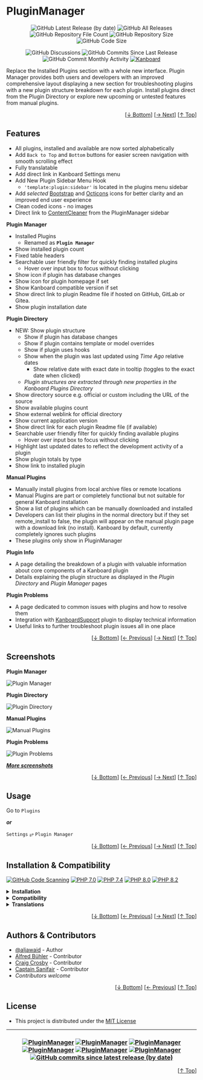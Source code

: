 <h1 name="readme-top">PluginManager</h1>
<p align="center">
    <img src="https://img.shields.io/github/v/release/aljawaid/PluginManager?style=for-the-badge&color=brightgreen" alt="GitHub Latest Release (by date)" title="GitHub Latest Release (by date)">
    <img src="https://img.shields.io/github/downloads/aljawaid/PluginManager/total?style=for-the-badge&color=orange" alt="GitHub All Releases" title="GitHub All Downloads">
    <img src="https://img.shields.io/github/directory-file-count/aljawaid/PluginManager?style=for-the-badge&color=orange" alt="GitHub Repository File Count" title="GitHub Repository File Count">
    <img src="https://img.shields.io/github/repo-size/aljawaid/PluginManager?style=for-the-badge&color=orange" alt="GitHub Repository Size" title="GitHub Repository Size">
    <img src="https://img.shields.io/github/languages/code-size/aljawaid/PluginManager?style=for-the-badge&color=orange" alt="GitHub Code Size" title="GitHub Code Size">
</p>
<p align="center">
    <img src="https://img.shields.io/github/discussions/aljawaid/PluginManager?style=for-the-badge&color=blue" alt="GitHub Discussions" title="GitHub Discussions">
    <img src="https://img.shields.io/github/commits-since/aljawaid/PluginManager/latest?include_prereleases&style=for-the-badge&color=blue" alt="GitHub Commits Since Last Release" title="GitHub Commits Since Last Release">
    <img src="https://img.shields.io/github/commit-activity/m/aljawaid/PluginManager?style=for-the-badge&color=blue" alt="GitHub Commit Monthly Activity" title="GitHub Commit Monthly Activity">
    <a href="https://github.com/kanboard/kanboard" title="Kanboard - Kanban Project Management Software"><img src="https://img.shields.io/badge/Plugin%20for-kanboard-D40000?style=for-the-badge" alt="Kanboard"></a>
</p>

Replace the Installed Plugins section with a whole new interface. Plugin Manager provides both users and developers with an improved comprehensive layout displaying a new section for troubleshooting plugins with a new plugin structure breakdown for each plugin. Install plugins direct from the Plugin Directory or explore new upcoming or untested features from manual plugins.

<p align="right">[<a href="#readme-bottom">&#8595; Bottom</a>] [<a href="#screenshots">&#8594; Next</a>] [<a href="#readme-top">&#8593; Top</a>]</p>

## Features

- All plugins, installed and available are now sorted alphabetically
- Add `Back to Top` and `Bottom` buttons for easier screen navigation with smooth scrolling effect
- Fully translatable
- Add direct link in Kanboard Settings menu
- Add New Plugin Sidebar Menu Hook
  - `'template:plugin:sidebar'` is located in the plugins menu sidebar
- Add _selected_ [Bootstrap](https://icons.getbootstrap.com) and [Octicons](https://primer.style/octicons/) icons for better clarity and an improved end user experience
- Clean coded icons - no images
- Direct link to [ContentCleaner](https://github.com/aljawaid/ContentCleaner) from the PluginManager sidebar


**Plugin Manager**
- Installed Plugins
  - Renamed as **`Plugin Manager`**
- Show installed plugin count
- Fixed table headers
- Searchable user friendly filter for quickly finding installed plugins
  - Hover over input box to focus without clicking
- Show icon if plugin has database changes
- Show icon for plugin homepage if set
- Show Kanboard compatible version if set
- Show direct link to plugin Readme file if hosted on GitHub, GitLab or Gitea.
- Show plugin installation date

**Plugin Directory**
- NEW: Show plugin structure
  - Show if plugin has database changes
  - Show if plugin contains template or model overrides
  - Show if plugin uses hooks
  - Show when the plugin was last updated using _Time Ago_ relative dates
    - Show relative date with exact date in tooltip (toggles to the exact date when clicked)
  - _Plugin structures are extracted through new properties in the Kanboard Plugins Directory_
- Show directory source e.g. official or custom including the URL of the source
- Show available plugins count
- Show external weblink for official directory
- Show current application version
- Show direct link for each plugin Readme file (if available)
- Searchable user friendly filter for quickly finding available plugins
    - Hover over input box to focus without clicking
- Highlight last updated dates to reflect the development activity of a plugin
- Show plugin totals by type
- Show link to installed plugin

**Manual Plugins**
- Manually install plugins from local archive files or remote locations
- Manual Plugins are part or completely functional but not suitable for general Kanboard installation
- Show a list of plugins which can be manually downloaded and installed
- Developers can list their plugins in the normal directory but if they set remote_install to false, the plugin will appear on the manual plugin page with a download link (no install). Kanboard by default, currently completely ignores such plugins
- These plugins only show in PluginManager

**Plugin Info**
- A page detailing the breakdown of a plugin with valuable information about core components of a Kanboard plugin
- Details explaining the plugin structure as displayed in the _Plugin Directory_ and _Plugin Manager_ pages

**Plugin Problems**
- A page dedicated to common issues with plugins and how to resolve them
- Integration with [KanboardSupport](https://github.com/aljawaid/KanboardSupport) plugin to display technical information
- Useful links to further troubleshoot plugin issues all in one place

<p align="right">[<a href="#readme-bottom">&#8595; Bottom</a>] [<a href="#features">&#8592; Previous</a>] [<a href="#usage">&#8594; Next</a>] [<a href="#readme-top">&#8593; Top</a>]</p>

## Screenshots

**Plugin Manager**

![Plugin Manager](../master/Screenshots/screenshot-plugin-manager-main.png "View more screenshots of this plugin using the link below")

**Plugin Directory**

![Plugin Directory](../master/Screenshots/screenshot-plugin-directory-main.png "View more screenshots of this plugin using the link below")

**Manual Plugins**

![Manual Plugins](../master/Screenshots/screenshot-manual-plugins.png "View more screenshots of this plugin using the link below")

**Plugin Problems**

![Plugin Problems](../master/Screenshots/screenshot-plugin-problems.png "View more screenshots of this plugin using the link below")


**_[More screenshots](../master/screenshots.md)_**

<p align="right">[<a href="#readme-bottom">&#8595; Bottom</a>] [<a href="#features">&#8592; Previous</a>] [<a href="#installation--compatibility">&#8594; Next</a>] [<a href="#readme-top">&#8593; Top</a>]</p>

## Usage

Go to `Plugins`

**_or_**

`Settings` &#10562; `Plugin Manager`

<p align="right">[<a href="#readme-bottom">&#8595; Bottom</a>] [<a href="#screenshots">&#8592; Previous</a>] [<a href="#authors--contributors">&#8594; Next</a>] [<a href="#readme-top">&#8593; Top</a>]</p>

## Installation & Compatibility

[![GitHub Code Scanning](https://github.com/aljawaid/PluginManager/workflows/Code%20Scanning/badge.svg)](https://github.com/aljawaid/PluginManager/actions/workflows/linter.yml) [![PHP 7.0](https://github.com/aljawaid/PluginManager/actions/workflows/php-compatibility-7.0.yaml/badge.svg?branch=master&event=push)](https://github.com/aljawaid/PluginManager/actions/workflows/php-compatibility-7.0.yaml) [![PHP 7.4](https://github.com/aljawaid/PluginManager/actions/workflows/php-compatibility-7.4.yaml/badge.svg?branch=master&event=push)](https://github.com/aljawaid/PluginManager/actions/workflows/php-compatibility-7.4.yaml) [![PHP 8.0](https://github.com/aljawaid/PluginManager/actions/workflows/php-compatibility-8.0.yaml/badge.svg?branch=master&event=push)](https://github.com/aljawaid/PluginManager/actions/workflows/php-compatibility-8.0.yaml) [![PHP 8.2](https://github.com/aljawaid/PluginManager/actions/workflows/php-compatibility-8.2.yaml/badge.svg?branch=master&event=push)](https://github.com/aljawaid/PluginManager/actions/workflows/php-compatibility-8.2.yaml)

<details>
    <summary><strong>Installation</strong></summary>

- Install via the **[Kanboard](https://github.com/kanboard/kanboard "Kanboard - Kanban Project Management Software") Plugin Directory** or see [INSTALL.md](../master/INSTALL.md)
- Read the full [**Changelog**](../master/changelog.md "See changes") to see the latest updates

</details>
<details>
    <summary><strong>Compatibility</strong></summary>

- Requires [Kanboard](https://github.com/kanboard/kanboard "Kanboard - Kanban Project Management Software") ≥`1.2.20`
- **Other Plugins & Action Plugins**
  - _No known issues_
  - Compatible with [KanboardSupport](https://github.com/aljawaid/KanboardSupport), [Glancer](https://github.com/aljawaid/Glancer), [ContentCleaner](https://github.com/aljawaid/ContentCleaner)
  - Other plugins can use the `'template:plugin:sidebar'` hook after installing PluginManager
- **Core Files & Templates**
  - `03` Template override
  - _No database changes_

</details>
<details>
    <summary><strong>Translations</strong></summary>

- English (UK)
- _Starter template available_

</details>

<p align="right">[<a href="#readme-bottom">&#8595; Bottom</a>] [<a href="#usage">&#8592; Previous</a>] [<a href="#license">&#8594; Next</a>] [<a href="#readme-top">&#8593; Top</a>]</p>

## Authors & Contributors

- [@aljawaid](https://github.com/aljawaid) - Author
- [Alfred Bühler](https://github.com/alfredbuehler) - Contributor
- [Craig Crosby](https://github.com/creecros) - Contributor
- [Captain Sanifair](https://github.com/cptsanifair) - Contributor
- _Contributors welcome_

<p align="right">[<a href="#readme-bottom">&#8595; Bottom</a>] [<a href="#installation--compatibility">&#8592; Previous</a>] [<a href="#readme-top">&#8593; Top</a>]</p>

## License

- This project is distributed under the [MIT License](../master/LICENSE "Read The MIT license")

---

<h3 align="center">
    <a href="https://github.com/aljawaid/PluginManager/stargazers" title="View Stargazers"><img src="https://img.shields.io/github/stars/aljawaid/PluginManager?logo=github&style=flat-square" alt="PluginManager"></a>
    <a href="https://github.com/aljawaid/PluginManager/forks" title="See Forks"><img src="https://img.shields.io/github/forks/aljawaid/PluginManager?logo=github&style=flat-square" alt="PluginManager"></a>
    <a href="https://github.com/aljawaid/PluginManager/blob/master/LICENSE" title="Read License"><img src="https://img.shields.io/github/license/aljawaid/PluginManager?style=flat-square" alt="PluginManager"></a>
    <a href="https://github.com/aljawaid/PluginManager/issues" title="Open Issues"><img src="https://img.shields.io/github/issues-raw/aljawaid/PluginManager?style=flat-square" alt="PluginManager"></a>
    <a href="https://github.com/aljawaid/PluginManager/issues?q=is%3Aissue+is%3Aclosed" title="Closed Issues"><img src="https://img.shields.io/github/issues-closed/aljawaid/PluginManager?style=flat-square" alt="PluginManager"></a>
    <a href="https://github.com/aljawaid/PluginManager/discussions" title="Read Discussions"><img src="https://img.shields.io/github/discussions/aljawaid/PluginManager?style=flat-square" alt="PluginManager"></a>
    <a href="https://github.com/aljawaid/PluginManager/compare/" title="Latest Commites"><img alt="GitHub commits since latest release (by date)" src="https://img.shields.io/github/commits-since/aljawaid/PluginManager/latest?style=flat-square"></a>
</h3>
<a name="readme-bottom"></a>
<p align="right">[<a href="#readme-top">&#8593; Top</a>]</p>
